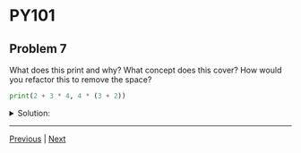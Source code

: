 # PY101
## Problem 7

What does this print and why? What concept does this cover? How would you refactor this to remove the space?

```python
print(2 + 3 * 4, 4 * (3 + 2))
```

<details>
<summary>Solution:</summary>

This will output `14 20` to the screen. Integers can be added together within a `print` function. The comma allows multiple different mathematical calculations to occur within the same `print()` function call. To remove the space in the output, use the optional `sep` parameter with an empty string, like so: `print(2 + 3 * 4, 4 * (3 + 2), sep='')`. The main concept here is order of operations and the use of commas to allow for separate mathematical operations within a `print()` function.

</details>

---

[Previous](06.md) | [Next](08.md)
